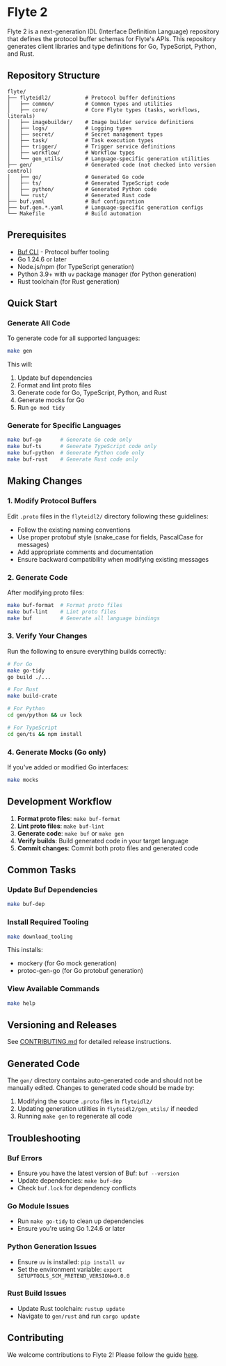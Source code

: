 # Flyte 2

Flyte 2 is a next-generation IDL (Interface Definition Language) repository that defines the protocol buffer schemas for Flyte's APIs. This repository generates client libraries and type definitions for Go, TypeScript, Python, and Rust.

## Repository Structure

```
flyte/
├── flyteidl2/           # Protocol buffer definitions
│   ├── common/          # Common types and utilities
│   ├── core/            # Core Flyte types (tasks, workflows, literals)
│   ├── imagebuilder/    # Image builder service definitions
│   ├── logs/            # Logging types
│   ├── secret/          # Secret management types
│   ├── task/            # Task execution types
│   ├── trigger/         # Trigger service definitions
│   ├── workflow/        # Workflow types
│   └── gen_utils/       # Language-specific generation utilities
├── gen/                 # Generated code (not checked into version control)
│   ├── go/              # Generated Go code
│   ├── ts/              # Generated TypeScript code
│   ├── python/          # Generated Python code
│   └── rust/            # Generated Rust code
├── buf.yaml             # Buf configuration
├── buf.gen.*.yaml       # Language-specific generation configs
└── Makefile             # Build automation
```

## Prerequisites

- [Buf CLI](https://buf.build/docs/installation) - Protocol buffer tooling
- Go 1.24.6 or later
- Node.js/npm (for TypeScript generation)
- Python 3.9+ with `uv` package manager (for Python generation)
- Rust toolchain (for Rust generation)

## Quick Start

### Generate All Code

To generate code for all supported languages:

```bash
make gen
```

This will:
1. Update buf dependencies
2. Format and lint proto files
3. Generate code for Go, TypeScript, Python, and Rust
4. Generate mocks for Go
5. Run `go mod tidy`

### Generate for Specific Languages

```bash
make buf-go      # Generate Go code only
make buf-ts      # Generate TypeScript code only
make buf-python  # Generate Python code only
make buf-rust    # Generate Rust code only
```

## Making Changes

### 1. Modify Protocol Buffers

Edit `.proto` files in the `flyteidl2/` directory following these guidelines:
- Follow the existing naming conventions
- Use proper protobuf style (snake_case for fields, PascalCase for messages)
- Add appropriate comments and documentation
- Ensure backward compatibility when modifying existing messages

### 2. Generate Code

After modifying proto files:

```bash
make buf-format  # Format proto files
make buf-lint    # Lint proto files
make buf         # Generate all language bindings
```

### 3. Verify Your Changes

Run the following to ensure everything builds correctly:

```bash
# For Go
make go-tidy
go build ./...

# For Rust
make build-crate

# For Python
cd gen/python && uv lock

# For TypeScript
cd gen/ts && npm install
```

### 4. Generate Mocks (Go only)

If you've added or modified Go interfaces:

```bash
make mocks
```

## Development Workflow

1. **Format proto files**: `make buf-format`
2. **Lint proto files**: `make buf-lint`
3. **Generate code**: `make buf` or `make gen`
4. **Verify builds**: Build generated code in your target language
5. **Commit changes**: Commit both proto files and generated code

## Common Tasks

### Update Buf Dependencies

```bash
make buf-dep
```

### Install Required Tooling

```bash
make download_tooling
```

This installs:
- mockery (for Go mock generation)
- protoc-gen-go (for Go protobuf generation)

### View Available Commands

```bash
make help
```

## Versioning and Releases

See [CONTRIBUTING.md](CONTRIBUTING.md) for detailed release instructions.

## Generated Code

The `gen/` directory contains auto-generated code and should not be manually edited. Changes to generated code should be made by:
1. Modifying the source `.proto` files in `flyteidl2/`
2. Updating generation utilities in `flyteidl2/gen_utils/` if needed
3. Running `make gen` to regenerate all code

## Troubleshooting

### Buf Errors
- Ensure you have the latest version of Buf: `buf --version`
- Update dependencies: `make buf-dep`
- Check `buf.lock` for dependency conflicts

### Go Module Issues
- Run `make go-tidy` to clean up dependencies
- Ensure you're using Go 1.24.6 or later

### Python Generation Issues
- Ensure `uv` is installed: `pip install uv`
- Set the environment variable: `export SETUPTOOLS_SCM_PRETEND_VERSION=0.0.0`

### Rust Build Issues
- Update Rust toolchain: `rustup update`
- Navigate to `gen/rust` and run `cargo update`

## Contributing

We welcome contributions to Flyte 2! Please follow the guide [here](CONTRIBUTING.md).
